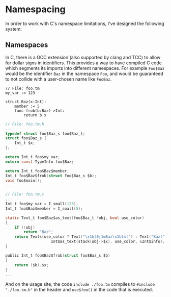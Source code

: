 # Namespacing

In order to work with C's namespace limitations, I've designed the following
system:

## Namespaces

In C, there is a GCC extension (also supported by clang and TCC) to allow for
dollar signs in identifiers. This provides a way to have compiled C code which
segments its imports into different namespaces. For example `Foo$Baz` would be
the identifier `Baz` in the namespace `Foo`, and would be guaranteed to not
collide with a user-chosen name like `FooBaz`.

```tomo
// File: foo.tm
my_var := 123

struct Baz(x:Int):
    member := 5
    func frob(b:Baz)->Int:
        return b.x
```

```C
// File: foo.tm.h
...
typedef struct foo$Baz_s foo$Baz_t;
struct foo$Baz_s {
    Int_t $x;
};

extern Int_t foo$my_var;
extern const TypeInfo foo$Baz;

extern Int_t foo$Baz$member;
Int_t foo$Baz$frob(struct foo$Baz_s $b);
void foo$main();
...
```

```C
// File: foo.tm.c
...
Int_t foo$my_var = I_small(123);
Int_t foo$Baz$member = I_small(5);

static Text_t foo$Baz$as_text(foo$Baz_t *obj, bool use_color)
{
    if (!obj)
        return "Baz";
    return Texts(use_color ? Text("\x1b[0;1mBaz\x1b[m(") : Text("Baz("),
                    Int$as_text(stack(obj->$x), use_color, &Int$info), Text(")"));
}

public Int_t foo$Baz$frob(struct foo$Baz_s $b)
{
    return ($b).$x;
}
...
```

And on the usage site, the code `include ./foo.tm` compiles to `#include
"./foo.tm.h"` in the header and `use$foo()` in the code that is executed.

